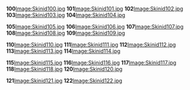 **100**[Image:Skinid100.jpg](/Image:Skinid100.jpg.md "wikilink") **101**[Image:Skinid101.jpg](/Image:Skinid101.jpg.md "wikilink") **102**[Image:Skinid102.jpg](/Image:Skinid102.jpg.md "wikilink") **103**[Image:Skinid103.jpg](/Image:Skinid103.jpg.md "wikilink") **104**[Image:Skinid104.jpg](/Image:Skinid104.jpg.md "wikilink")

**105**[Image:Skinid105.jpg](/Image:Skinid105.jpg.md "wikilink") **106**[Image:Skinid106.jpg](/Image:Skinid106.jpg.md "wikilink") **107**[Image:Skinid107.jpg](/Image:Skinid107.jpg.md "wikilink") **108**[Image:Skinid108.jpg](/Image:Skinid108.jpg.md "wikilink") **109**[Image:Skinid109.jpg](/Image:Skinid109.jpg.md "wikilink")

**110**[Image:Skinid110.jpg](/Image:Skinid110.jpg.md "wikilink") **111**[Image:Skinid111.jpg](/Image:Skinid111.jpg.md "wikilink") **112**[Image:Skinid112.jpg](/Image:Skinid112.jpg.md "wikilink") **113**[Image:Skinid113.jpg](/Image:Skinid113.jpg.md "wikilink") **114**[Image:Skinid114.jpg](/Image:Skinid114.jpg.md "wikilink")

**115**[Image:Skinid115.jpg](/Image:Skinid115.jpg.md "wikilink") **116**[Image:Skinid116.jpg](/Image:Skinid116.jpg.md "wikilink") **117**[Image:Skinid117.jpg](/Image:Skinid117.jpg.md "wikilink") **118**[Image:Skinid118.jpg](/Image:Skinid118.jpg.md "wikilink") **120**[Image:Skinid120.jpg](/Image:Skinid120.jpg.md "wikilink")

**121**[Image:Skinid121.jpg](/Image:Skinid121.jpg.md "wikilink") **122**[Image:Skinid122.jpg](/Image:Skinid122.jpg.md "wikilink")
